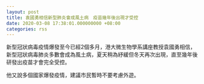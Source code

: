 ```yaml
---
layout: post
title: 袁國勇相信新型肺炎會成風土病　疫苗幾年後出現才受控
date: 2020-03-08 17:38:01.000000000 +08:00
categories: rss
---
```


新型冠狀病毒疫情爆發至今已經2個多月，港大微生物學系講座教授袁國勇相信，新型冠狀病毒肺炎多數會成為風土病，夏天稍為紓緩但冬天再次出現，直至幾年後研發出疫苗才會完全受控。

他又說多個國家爆發疫情，建議市民暫時不要考慮外遊。
